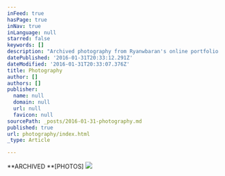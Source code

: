 ```yaml
---
inFeed: true
hasPage: true
inNav: true
inLanguage: null
starred: false
keywords: []
description: "Archived photography from Ryanwbaran's online portfolio | Photography art | GoToProDesign"
datePublished: '2016-01-31T20:33:12.291Z'
dateModified: '2016-01-31T20:33:07.376Z'
title: Photography
author: []
authors: []
publisher:
  name: null
  domain: null
  url: null
  favicon: null
sourcePath: _posts/2016-01-31-photography.md
published: true
url: photography/index.html
_type: Article

---
```

**ARCHIVED **\[PHOTOS\]
![](https://the-grid-user-content.s3-us-west-2.amazonaws.com/f28f349d-89fb-4add-bdb6-395c37b7a6ff.jpg)